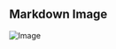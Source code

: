  ## Markdown Image

  ![Image](https://helpx.adobe.com/content/dam/help/en/photoshop/how-to/use-cloud-documents/jcr_content/main-pars/image/use-cloud-documents-intro_900x506.jpg)